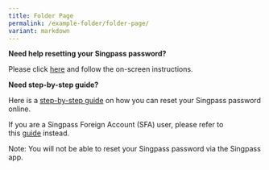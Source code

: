 ```yaml
---
title: Folder Page
permalink: /example-folder/folder-page/
variant: markdown
---
```

**Need help resetting your Singpass password?**

Please click [here](https://www.singpass.gov.sg/home/ui/online-reset-password/user-detail) and follow the on-screen instructions.

**Need step-by-step guide?**

Here is a [step-by-step guide](https://www.singpass.gov.sg/home/ui/assets/pdf/Singpass_Password_Reset_Guide.pdf) on how you can reset your Singpass password online.

If you are a Singpass Foreign Account (SFA) user, please refer to this [guide](https://www.singpass.gov.sg/home/ui/assets/pdf/Singpass_Password_Reset_SFA_Guide.pdf) instead.

Note: You will not be able to reset your Singpass password via the Singpass app.
